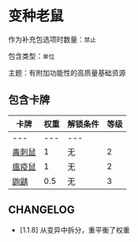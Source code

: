 # 变种老鼠

作为补充包选项时数量：`禁止`

包含类型：`单位`

主题：有附加功能性的高质量基础资源

## 包含卡牌

卡牌 | 权重 | 解锁条件 | 等级
--- | --- | --- | ---
--- | --- | ---
[毒刺鼠](../卡牌/毒刺鼠.md) | 1 | 无 | 2
[瘟疫鼠](../卡牌/瘟疫鼠.md) | 1 | 无 | 2
[鼩鼱](../卡牌/鼩鼱.md) | 0.5 | 无 | 3

## CHANGELOG

- [1.1.8] 从变异中拆分，重平衡了权重

